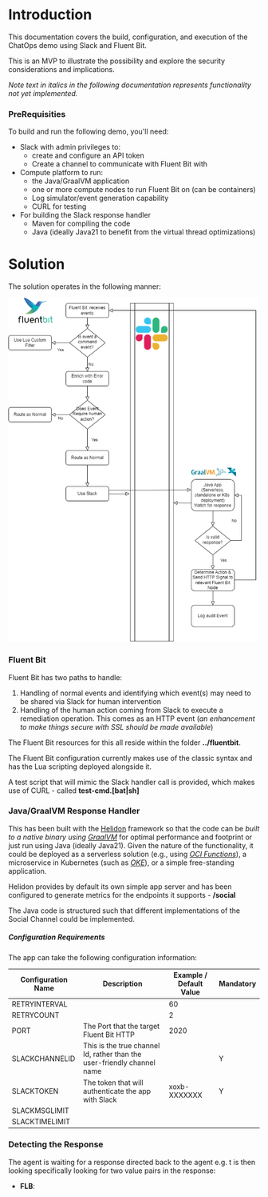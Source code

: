 # Introduction

This documentation covers the build, configuration, and execution of the ChatOps demo using Slack and Fluent Bit.

This is an MVP to illustrate the possibility and explore the security considerations and implications.

*Note text in italics in the following documentation represents functionality not yet implemented.*

### PreRequisities

To build and run the following demo, you'll need:

- Slack with admin privileges to:
  - create and configure an API token 
  - Create a channel to communicate with Fluent Bit with
- Compute platform to run:
  -  the Java/GraalVM application 
  - one or more compute nodes to run Fluent Bit on (can be containers)
  - Log simulator/event generation capability
  - CURL for testing
- For building the Slack response handler
  - Maven for compiling the code
  - Java (ideally Java21 to benefit from the virtual thread optimizations)

# Solution 

The solution operates in the following manner:

![](./flow-diagram.png)



### Fluent Bit

Fluent Bit has two paths to handle:

1. Handling of normal events and identifying which event(s) may need to be shared via Slack for human intervention
2. Handling of the human action coming from Slack to execute a remediation operation. This comes as an HTTP event (*an enhancement to make things secure with SSL should be made available*)

The Fluent Bit resources for this all reside within the folder **../fluentbit**.

The Fluent Bit configuration currently makes use of the classic syntax and has the Lua scripting deployed alongside it. 

A test script that will mimic the Slack handler call is provided, which makes use of CURL - called **test-cmd.[bat|sh]**

### Java/GraalVM Response Handler 

This has been built with the [Helidon](https://helidon.io/) framework so that the code can be *built to a native binary using [GraalVM](https://www.graalvm.org/)* for optimal performance and footprint or just run using Java (ideally Java21). Given the nature of the functionality, it could be deployed as a serverless solution (e.g., using *[OCI Functions](https://www.oracle.com/uk/cloud/cloud-native/functions/)*), a microservice in Kubernetes (such as [*OKE*](https://www.oracle.com/uk/cloud/cloud-native/container-engine-kubernetes/)), or a simple free-standing application.

Helidon provides by default its own simple app server and has been configured to generate metrics for the endpoints it supports - **/social**

The Java code is structured such that different implementations of the Social Channel could be implemented.

##### Configuration Requirements

The app can take the following configuration information:

| Configuration Name | Description                                                  | Example / Default Value | Mandatory |
| ------------------ | ------------------------------------------------------------ | ----------------------- | --------- |
| RETRYINTERVAL      |                                                              | 60                      |           |
| RETRYCOUNT         |                                                              | 2                       |           |
| PORT               | The Port that the target Fluent Bit HTTP                     | 2020                    |           |
| SLACKCHANNELID     | This is the true channel Id, rather than the user-friendly channel name |                         | Y         |
| SLACKTOKEN         | The token that will authenticate the app with Slack          | xoxb-XXXXXXX            | Y         |
| SLACKMSGLIMIT      |                                                              |                         |           |
| SLACKTIMELIMIT     |                                                              |                         |           |



### Detecting the Response

The agent is waiting for a response directed back to the agent e.g. t is then looking specifically looking for two value pairs in the response:

- **FLB**:<script name without a post fix>
- **FLBNode**:<node address>

> **Note**: By only accepting the name of a script to execute, we prevent arbitrary scripts from being invoked. This represents a means to provide security, but the framework could easily be extended to supply a script if this was deemed acceptable.

When these values are identified in the response then an HTTP call to the node using the preconfigured port is invoked with a JSON payload in the following form:

{\"cmd\":\"commandname\"}

*Rather than the node, we could address the node via an incident ID, which the response handler could then look up, having previously recorded it with the response handler.*
